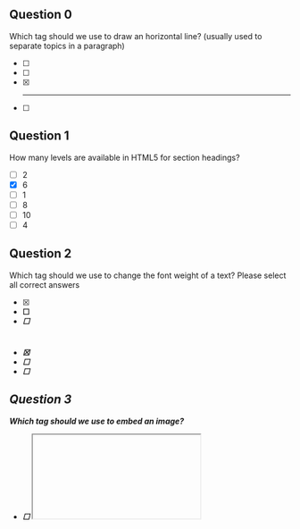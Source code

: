 ## Question 0
Which tag should we use to draw an horizontal line? (usually used to separate topics in a paragraph)

- [ ] <br>
- [ ] <line>
- [x] <hr>
- [ ] <break>

## Question 1
How many levels are available in HTML5 for section headings?

- [ ] 2
- [x] 6
- [ ] 1
- [ ] 8
- [ ] 10
- [ ] 4

## Question 2
Which tag should we use to change the font weight of a text?
Please select all correct answers

- [x] <b>
- [ ] <em>
- [ ] <h1>
- [x] <strong>
- [ ] <bold>
- [ ] <i>

## Question 3
Which tag should we use to embed an image?

- [ ] <iframe>
- [x] <img>
- [ ] <caption>
- [ ] <div>

## Question 4
Which tag should we use to change the browser tab text?

- [x] <title>
- [ ] <head>
- [ ] <browser>
- [ ] <tab>

## Question 5
Which tag should we use to embed another website?

- [ ] <div>
- [ ] <a>
- [ ] <p>
- [ ] <code>
- [x] <iframe>

## Question 6
Which tag should we use to create an hyperlink?

- [ ] <link>
- [ ] <to>
- [ ] <div>
- [x] <a>
- [ ] <p>
## Question 7
Which tag should we use to group elements in an unordered list?

- [x] <ul>
- [ ] <table>
- [ ] <li>
- [ ] <unordered list>
- [ ] <list>
- [ ] <ol>

## Question 8
Which information can we find in the tag head? Please select all correct answers

- [ ] navigation
- [x] metadata
- [x] link to stylesheets
- [ ] link to Twitter
